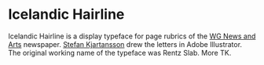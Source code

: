# Icelandic Hairline

Icelandic Hairline is a display typeface for page rubrics of the [WG News and Arts](http://www.peterrentz.com/work/wg-2013/) newspaper. [Stefan Kjartansson](https://kjartanssonur.com/) drew the letters in Adobe Illustrator. The original working name of the typeface was Rentz Slab. More TK.
